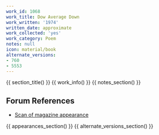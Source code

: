 ```yaml
---
work_id: 1068
work_title: Dow Average Down
work_written: '1974'
written_date: approximate
work_collected: 'yes'
work_category: Poem
notes: null
icon: material/book
alternate_versions:
- 760
- 5553
---
```


{{ section_title() }}
{{ work_info() }}
{{ notes_section() }}
## Forum References
- [Scan of magazine appearance](https://bukowskiforum.com/threads/nausea-vol-3-no-1-1975-bow-love-down.12402/)

{{ appearances_section() }}
{{ alternate_versions_section() }}